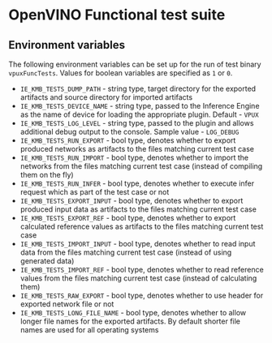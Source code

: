 # OpenVINO Functional test suite

## Environment variables

The following environment variables can be set up for the run of test binary `vpuxFuncTests`. Values for boolean variables are specified as `1` or `0`.
* `IE_KMB_TESTS_DUMP_PATH` - string type, target directory for the exported artifacts and source directory for imported artifacts
* `IE_KMB_TESTS_DEVICE_NAME` - string type, passed to the Inference Engine as the name of device for loading the appropriate plugin. Default - `VPUX`
* `IE_KMB_TESTS_LOG_LEVEL` - string type, passed to the plugin and allows additional debug output to the console. Sample value - `LOG_DEBUG`
* `IE_KMB_TESTS_RUN_EXPORT` - bool type, denotes whether to export produced networks as artifacts to the files matching current test case
* `IE_KMB_TESTS_RUN_IMPORT` - bool type, denotes whether to import the networks from the files matching current test case (instead of compiling them on the fly)
* `IE_KMB_TESTS_RUN_INFER` - bool type, denotes whether to execute infer request which as part of the test case or not
* `IE_KMB_TESTS_EXPORT_INPUT` - bool type, denotes whether to export produced input data as artifacts to the files matching current test case
* `IE_KMB_TESTS_EXPORT_REF` - bool type, denotes whether to export calculated reference values as artifacts to the files matching current test case
* `IE_KMB_TESTS_IMPORT_INPUT` - bool type, denotes whether to read input data from the files matching current test case (instead of using generated data)
* `IE_KMB_TESTS_IMPORT_REF` - bool type, denotes whether to read reference values from the files matching current test case (instead of calculating them)
* `IE_KMB_TESTS_RAW_EXPORT` - bool type, denotes whether to use header for exported network file or not
* `IE_KMB_TESTS_LONG_FILE_NAME` - bool type, denotes whether to allow longer file names for the exported artifacts. By default shorter file names are used for all operating systems
